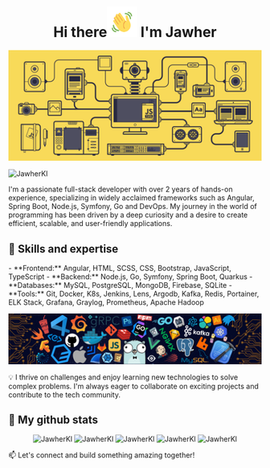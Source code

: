 <h1 align="center">Hi there<img src="wave.gif" height="60px"> I'm Jawher </h1>

<p align="left">
  
  ![Full Stack Developer](https://raw.githubusercontent.com/muhammadnurulahsan/muhammadnurulahsan/main/ahsan.gif)

</p>

<p align="left">
  <img src="https://komarev.com/ghpvc/?username=JawherKl&label=Profile%20views&color=blueviolet&style=flat" alt="JawherKl" />
</p>

<p aligne="left">
  I'm a passionate full-stack developer with over 2 years of hands-on experience, specializing in widely acclaimed frameworks such as Angular, Spring Boot, Node.js, Symfony, Go and DevOps. My journey in the world of programming has been driven by a deep curiosity and a desire to create efficient, scalable, and user-friendly applications.
</p>

<summary><h2>🌟 Skills and expertise</h2></summary>
  <p>
    - **Frontend:** Angular, HTML, SCSS, CSS, Bootstrap, JavaScript, TypeScript
    - **Backend:** Node.js, Go, Symfony, Spring Boot, Quarkus
    - **Databases:** MySQL, PostgreSQL, MongoDB, Firebase, SQLite
    - **Tools:** Git, Docker, K8s, Jenkins, Lens, Argodb, Kafka, Redis, Portainer, ELK Stack, Grafana, Graylog, Prometheus, Apache Hadoop
  
  ![devTools](devTools.png)
  
  💡 I thrive on challenges and enjoy learning new technologies to solve complex problems. I'm always eager to collaborate on exciting projects and contribute to the tech community.
  </p>
  
<summary><h2>🔭 My github stats</h2></summary>
  <p align="center">
    <img src="https://github-readme-stats.vercel.app/api/top-langs?username=JawherKl&show_icons=true&locale=en&layout=compact&theme=light&border_radius=5&card_width=360" alt="JawherKl"/>
    <img src="https://github-readme-stats.vercel.app/api?username=JawherKl&show_icons=true&locale=en" alt="JawherKl"/>
    <img src="https://github-profile-trophy.vercel.app/?username=JawherKl" alt="JawherKl"/>
    <img src="https://github-readme-streak-stats.herokuapp.com/?user=JawherKl&theme=light&hide_border=true&border_radius=5.3&card_width=860" alt="JawherKl">
    <img src="https://github-readme-activity-graph.vercel.app/graph/?username=JawherKl&bg_color=RRGGBBAA&title_color=00abf0&color=00abf0&line=00abf0&point=DEDEDE&hide_border=true&custom_title=Contribution%E2%A0%80Graph" alt="JawherKl"/>
  </p>
  
  <p>
    📫 Let's connect and build something amazing together!
  </p>
